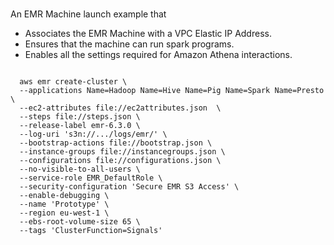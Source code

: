 <br>

An EMR Machine launch example that

* Associates the EMR Machine with a VPC Elastic IP Address.
* Ensures that the machine can run spark  programs.
* Enables all the settings required for Amazon Athena interactions.

```shell

  aws emr create-cluster \
  --applications Name=Hadoop Name=Hive Name=Pig Name=Spark Name=Presto \
  --ec2-attributes file://ec2attributes.json  \
  --steps file://steps.json \
  --release-label emr-6.3.0 \
  --log-uri 's3n://.../logs/emr/' \
  --bootstrap-actions file://bootstrap.json \
  --instance-groups file://instancegroups.json \
  --configurations file://configurations.json \
  --no-visible-to-all-users \
  --service-role EMR_DefaultRole \
  --security-configuration 'Secure EMR S3 Access' \
  --enable-debugging \
  --name 'Prototype' \
  --region eu-west-1 \
  --ebs-root-volume-size 65 \
  --tags 'ClusterFunction=Signals'

```
